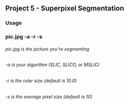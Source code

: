 ## Project 5 - Superpixel Segmentation
### Usage
### pic.jpg -a -r -s
###### pic.jpg is the picture you're segmenting
###### -a is your algorithm (SLIC, SLICO, or MSLIC)
###### -r is the ruler size (default is 10.0)
###### -s is the average pixel size (default is 10)
